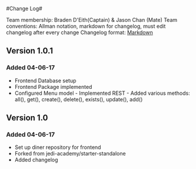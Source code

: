 #Change Log#

Team membership:  Braden D'Eith(Captain) & Jason Chan  (Mate)
Team conventions: Allman notation, markdown for changelog, must edit changelog after every change
Changelog format: [Markdown](https://github.com/adam-p/markdown-here/wiki/Markdown-Cheatsheet) 

## Version 1.0.1 ##

### Added 04-06-17 ###
-  Frontend Database setup
-  Frontend Package implemented
-  Configured Menu model
       -  Implemented REST
       -  Added various methods: all(), get(), create(), delete(), exists(), update(), add()

## Version 1.0 ##

### Added 04-06-17 ###
-  Set up diner repository for frontend
-  Forked from jedi-academy/starter-standalone
-  Added changelog


